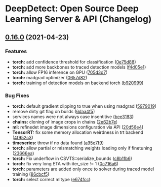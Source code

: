# DeepDetect: Open Source Deep Learning Server & API (Changelog)

## [0.16.0](https://github.com/jolibrain/deepdetect/compare/v0.15.0...v0.16.0) (2021-04-23)


### Features

* **torch:** add confidence threshold for classification ([0e75d88](https://github.com/jolibrain/deepdetect/commit/0e75d88fb949fc2e0e23ed744b5752df8b581d5a))
* **torch:** add more backbones to traced detection models ([f4d05e1](https://github.com/jolibrain/deepdetect/commit/f4d05e1ea9f419832cc4c63c5367f7615ef22b2f))
* **torch:** allow FP16 inference on GPU ([705d3d7](https://github.com/jolibrain/deepdetect/commit/705d3d77c8f325d7707cafb422e948b9cc3ac7f7))
* **torch:** madgrad optimizer ([0657d82](https://github.com/jolibrain/deepdetect/commit/0657d82cd05d575cb6d45c2f122946626d7457a8))
* **torch:** training of detection models on backend torch ([b920999](https://github.com/jolibrain/deepdetect/commit/b9209991a4e44a45d9bacaed182fd7ecacaed369))


### Bug Fixes

* **torch:** default gradient clipping to true when using madgrad ([5979019](https://github.com/jolibrain/deepdetect/commit/5979019c27cb5e84ddcb38f40bbd962c32d7003f))
* remove dirty git flag on builds ([6daa4f5](https://github.com/jolibrain/deepdetect/commit/6daa4f5343fb31afbf0efd7330da7513b652e539))
* services names were not always case insentitive ([bee3183](https://github.com/jolibrain/deepdetect/commit/bee318356c2bf056247073c73f580016970f379f))
* **chains:** cloning of image crops in chains ([2e62b7e](https://github.com/jolibrain/deepdetect/commit/2e62b7e6f3f75d2de08e8c6088c5a2da7b320d39))
* **ml:** refinedet image dimensions configuration via API ([20d56e4](https://github.com/jolibrain/deepdetect/commit/20d56e4ac6ab4691c32187137b520996160c8d59))
* **TensorRT:** fix some memory allocation weirdness in trt backend ([4f952c3](https://github.com/jolibrain/deepdetect/commit/4f952c3fbc2f8da03ebc66644e125576d9b12fee))
* **timeseries:** throw if no data found ([a95e7f9](https://github.com/jolibrain/deepdetect/commit/a95e7f936c35cbe5cf24779fe5e899667b7f6e6c))
* **torch:** allow partial or mismatching weights loading only if finetuning ([23666ea](https://github.com/jolibrain/deepdetect/commit/23666ea49ece302477e1f2d8f88edc41366ff213))
* **torch:** Fix underflow in CSVTS::serialize_bounds ([c8b11b6](https://github.com/jolibrain/deepdetect/commit/c8b11b66b4b264ac16b3b2357fbd66293c01f99d))
* **torch:** fix very long ETA with iter_size != 1 ([0c716a6](https://github.com/jolibrain/deepdetect/commit/0c716a60b2742c70ad715ad4e9b23a3f4d035a77))
* **torch:** parameters are added only once to solver during traced model training ([86cbcf5](https://github.com/jolibrain/deepdetect/commit/86cbcf5f41f868a6472bb3df46015db34b61f1a2))
* **torch:** select correct mltype ([e674fcc](https://github.com/jolibrain/deepdetect/commit/e674fcce4812cf499a6e2eaaa8f98b34d35d5ffa))
